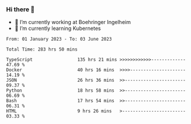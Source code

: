 ### Hi there 👋
- 🔭 I’m currently working at Boehringer Ingelheim
- 🌱 I’m currently learning Kubernetes

 
<!--START_SECTION:waka-->

```text
From: 01 January 2023 - To: 03 June 2023

Total Time: 283 hrs 50 mins

TypeScript                 135 hrs 21 mins >>>>>>>>>>>>-------------   47.69 %
Docker                     40 hrs 16 mins  >>>>---------------------   14.19 %
JSON                       26 hrs 36 mins  >>-----------------------   09.37 %
Python                     18 hrs 58 mins  >>-----------------------   06.69 %
Bash                       17 hrs 54 mins  >>-----------------------   06.31 %
HTML                       9 hrs 26 mins   >------------------------   03.33 %
```

<!--END_SECTION:waka-->

 
